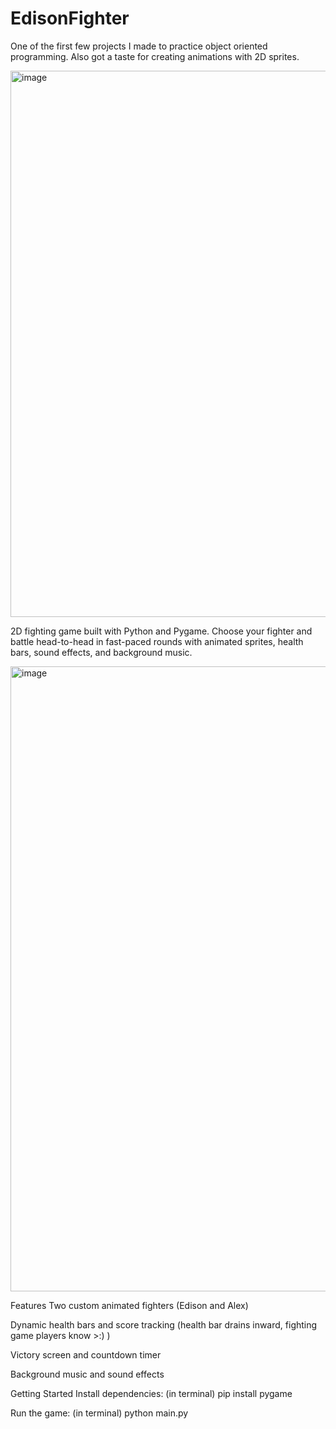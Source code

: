 # EdisonFighter
One of the first few projects I made to practice object oriented programming.
Also got a taste for creating animations with 2D sprites.

<img width="874" alt="image" src="https://github.com/user-attachments/assets/cfe82989-2768-4d62-a029-2da6337a6d3d" />

2D fighting game built with Python and Pygame. Choose your fighter and battle head-to-head in fast-paced rounds with animated sprites, health bars, sound effects, and background music.


<img width="1000" alt="image" src="https://github.com/user-attachments/assets/3432f1c2-253c-41d4-98ba-c1b9a58e08a9" />

Features
Two custom animated fighters (Edison and Alex)

Dynamic health bars and score tracking (health bar drains inward, fighting game players know >:) )

Victory screen and countdown timer

Background music and sound effects


Getting Started
Install dependencies:
  (in terminal)
  pip install pygame

Run the game:
  (in terminal)
  python main.py
